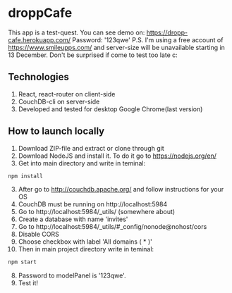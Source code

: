 # droppCafe
This app is a test-quest. You can see demo on: https://dropp-cafe.herokuapp.com/
Password: '123qwe'
P.S. I'm using a free account of https://www.smileupps.com/ and server-size will be unavailable starting in 13 December. Don't be surprised if come to test too late c:

## Technologies
1. React, react-router on client-side
2. CouchDB-cli on server-side
3. Developed and tested for desktop Google Chrome(last version)

## How to launch locally
1. Download ZIP-file and extract or clone through git
2. Download NodeJS and install it. To do it go to https://nodejs.org/en/
2. Get into main directory and write in teminal:
```sh
npm install
```
3. After go to http://couchdb.apache.org/ and follow instructions for your OS
4. CouchDB must be running on http://localhost:5984
5. Go to http://localhost:5984/_utils/ (somewhere about)
6. Create a database with name 'invites'
7. Go to http://localhost:5984/_utils/#_config/nonode@nohost/cors
8. Disable CORS
9. Choose checkbox with label 'All domains ( * )'
7. Then in main project directory write in teminal:
```sh
npm start
```
8. Password to modelPanel is '123qwe'.
9. Test it!

